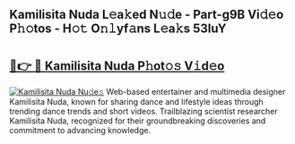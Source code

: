 ## Kamilisita Nuda L𝚎a𝚔ed N𝚞𝚍e - Part-g9B Vi𝚍𝚎o P𝚑𝚘tos - H𝚘𝚝 O𝚗𝚕yf𝚊ns L𝚎a𝚔s 53luY

# <h2><a href="http://kfd1dz.oniu.top/?m=Kamilisita+Nuda">🔗👉 🔴 Kamilisita Nuda P𝚑ot𝚘𝚜 V𝚒d𝚎o</a></h2>

[![Kamilisita Nuda Nu𝚍e𝚜](https://i.imgur.com/0qMVB7G.gif)](http://kfd1dz.oniu.top/?m=Kamilisita+Nuda)
Web-based entertainer and multimedia designer Kamilisita Nuda, known for sharing dance and lifestyle ideas through trending dance trends and short videos. Trailblazing scientist researcher Kamilisita Nuda, recognized for their groundbreaking discoveries and commitment to advancing knowledge.  

